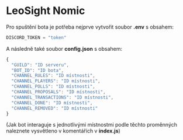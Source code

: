 # LeoSight Nomic

Pro spuštění bota je potřeba nejprve vytvořit soubor **.env** s obsahem:
```js
DISCORD_TOKEN = "token"
```

A následně také soubor **config.json** s obsahem:
```js
{
  "GUILD": "ID serveru",
  "BOT_ID": "ID bota",
  "CHANNEL_RULES": "ID místnosti",
  "CHANNEL_PLAYERS": "ID místnosti",
  "CHANNEL_POLLS": "ID místnosti",
  "CHANNEL_PROPOSALS": "ID místnosti",
  "CHANNEL_TRANSACTIONS": "ID místnosti",
  "CHANNEL_DONE": "ID místnosti",
  "CHANNEL_REMOVED": "ID místnosti"
}
```
(Jak bot interaguje s jednotlivými místnostmi podle těchto proměnných naleznete vysvětleno v komentářích v **index.js**)
